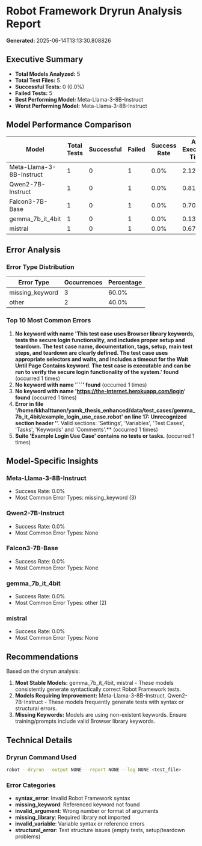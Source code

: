 # Robot Framework Dryrun Analysis Report
**Generated:** 2025-06-14T13:13:30.808826

## Executive Summary

- **Total Models Analyzed:** 5
- **Total Test Files:** 5
- **Successful Tests:** 0 (0.0%)
- **Failed Tests:** 5
- **Best Performing Model:** Meta-Llama-3-8B-Instruct
- **Worst Performing Model:** Meta-Llama-3-8B-Instruct

## Model Performance Comparison

| Model | Total Tests | Successful | Failed | Success Rate | Avg Execution Time |
|-------|-------------|------------|--------|--------------|-------------------|
| Meta-Llama-3-8B-Instruct | 1 | 0 | 1 | 0.0% | 2.129s |
| Qwen2-7B-Instruct | 1 | 0 | 1 | 0.0% | 0.815s |
| Falcon3-7B-Base | 1 | 0 | 1 | 0.0% | 0.708s |
| gemma_7b_it_4bit | 1 | 0 | 1 | 0.0% | 0.135s |
| mistral | 1 | 0 | 1 | 0.0% | 0.672s |

## Error Analysis

### Error Type Distribution

| Error Type | Occurrences | Percentage |
|------------|-------------|------------|
| missing_keyword | 3 | 60.0% |
| other | 2 | 40.0% |

### Top 10 Most Common Errors

1. **No keyword with name 'This test case uses Browser library keywords, tests the secure login functionality, and includes proper setup and teardown. The test case name, documentation, tags, setup, main test steps, and teardown are clearly defined. The test case uses appropriate selectors and waits, and includes a timeout for the Wait Until Page Contains keyword. The test case is executable and can be run to verify the secure login functionality of the system.' found** (occurred 1 times)
2. **No keyword with name '```' found** (occurred 1 times)
3. **No keyword with name 'https://the-internet.herokuapp.com/login' found** (occurred 1 times)
4. **Error in file '/home/kkhalttunen/yamk_thesis_enhanced/data/test_cases/gemma_7b_it_4bit/example_login_use_case.robot' on line 17: Unrecognized section header '**'. Valid sections: 'Settings', 'Variables', 'Test Cases', 'Tasks', 'Keywords' and 'Comments'.** (occurred 1 times)
5. **Suite 'Example Login Use Case' contains no tests or tasks.** (occurred 1 times)

## Model-Specific Insights

### Meta-Llama-3-8B-Instruct
- Success Rate: 0.0%
- Most Common Error Types: missing_keyword (3)

### Qwen2-7B-Instruct
- Success Rate: 0.0%
- Most Common Error Types: None

### Falcon3-7B-Base
- Success Rate: 0.0%
- Most Common Error Types: None

### gemma_7b_it_4bit
- Success Rate: 0.0%
- Most Common Error Types: other (2)

### mistral
- Success Rate: 0.0%
- Most Common Error Types: None

## Recommendations

Based on the dryrun analysis:

1. **Most Stable Models:** gemma_7b_it_4bit, mistral - These models consistently generate syntactically correct Robot Framework tests.
2. **Models Requiring Improvement:** Meta-Llama-3-8B-Instruct, Qwen2-7B-Instruct - These models frequently generate tests with syntax or structural errors.
4. **Missing Keywords:** Models are using non-existent keywords. Ensure training/prompts include valid Browser library keywords.

## Technical Details

### Dryrun Command Used
```bash
robot --dryrun --output NONE --report NONE --log NONE <test_file>
```

### Error Categories
- **syntax_error**: Invalid Robot Framework syntax
- **missing_keyword**: Referenced keyword not found
- **invalid_argument**: Wrong number or format of arguments
- **missing_library**: Required library not imported
- **invalid_variable**: Variable syntax or reference errors
- **structural_error**: Test structure issues (empty tests, setup/teardown problems)
